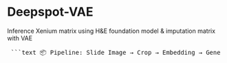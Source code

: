 # Deepspot-VAE
Inference Xenium matrix using H&amp;E foundation model &amp; imputation matrix with VAE 

<pre> ```text 📦 Pipeline: Slide Image → Crop → Embedding → Gene Expression Matching → VAE Training [ Slide 이미지 (.png) ] │ ▼ [ Crop 생성 ] (imagefeature_extraction.py) │ ▼ [ 유효 Crop 필터링 (밝기 기준) ] coord_with_white.csv 저장 │ ▼ [ 임베딩 추출 (ViT encoder + phi_spot) ] image_encoder_extraction.py └─> 출력: crop_phi_embeddings.npy │ ▼ [ crop_coordinates.csv 로부터 tile 기준 crop 개수 추정 ] │ ▼ [ h5ad gene expression 정렬 + 매칭 ] (각 타일 별 expression matrix) vae_train.py └─> tile_to_embeddings 및 expression matching │ ▼ [ (embedding, expression) pair dataset 생성 ] │ ▼ [ VAE 학습 ] vae_train.py └─> 출력: vae_trained.pth, vae_training_log.csv ``` </pre>
